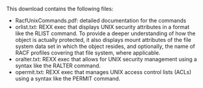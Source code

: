 This download contains the following files:
- RacfUnixCommands.pdf: detailed documentation for the commands
- orlist.txt: REXX exec that displays UNIX security attributes in a format like the RLIST command. To provide a deeper understanding of how the object is actually protected, it also displays mount attributes of the file system data set in which the object resides, and optionally, the name of RACF profiles covering that file system, where applicable. 
- oralter.txt: REXX exec that allows for UNIX security management using a syntax like the RALTER command. 
- opermit.txt: REXX exec that manages UNIX access control lists (ACLs) using a syntax like the PERMIT command. 
